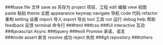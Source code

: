 ###base
file 文件
save as 另存为
project 项目、工程
edit 编辑
view 视图
paste 粘贴
theme 主题
appearance
keymap
navigate 导航
code 代码
refactor 重构
setting 设置
import 导入
export 导出
tool 工具
run 运行
debug 
help 帮助
feedback 反馈
terminal 命令行
###html
###css
###UI
interactive 互动    
###javascript
Async
###jquery
###es6
Promise 承诺、诺言    
###node
assert 断言
resolve 成功
reject 失败
###git
repository
###others



